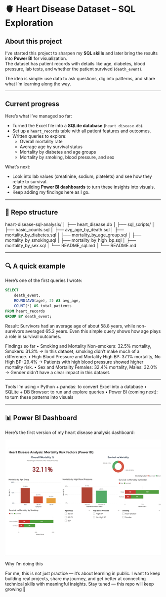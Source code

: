 # 🫀 Heart Disease Dataset – SQL Exploration

## About this project
I’ve started this project to sharpen my **SQL skills** and later bring the results into **Power BI** for visualization.  
The dataset has patient records with details like age, diabetes, blood pressure, lab tests, and whether the patient survived (`death_event`).  

The idea is simple: use data to ask questions, dig into patterns, and share what I’m learning along the way.

-------

## Current progress
Here’s what I’ve managed so far:
- Turned the Excel file into a **SQLite database** (`heart_disease.db`).
- Set up a `heart_records` table with all patient features and outcomes.
- Written queries to explore:
  - Overall mortality rate  
  - Average age by survival status  
  - Mortality by diabetes and age groups  
  - Mortality by smoking, blood pressure, and sex  

What’s next:
- Look into lab values (creatinine, sodium, platelets) and see how they relate to survival.  
- Start building **Power BI dashboards** to turn these insights into visuals.  
- Keep adding my findings here as I go.  

------

## 📂 Repo structure

heart-disease-sql-analysis/
│
├── heart_disease.db
│
├── sql_scripts/
│   ├── basic_counts.sql
│   ├── avg_age_by_death.sql
│   ├── mortality_by_diabetes.sql
│   ├── mortality_by_age_group.sql
│   ├── mortality_by_smoking.sql
│   ├── mortality_by_high_bp.sql
│   ├── mortality_by_sex.sql
│   └── README_sql.md
│
└── README.md

---

## 🔍 A quick example
Here’s one of the first queries I wrote:  

```sql
SELECT 
    death_event,
    ROUND(AVG(age), 2) AS avg_age,
    COUNT(*) AS total_patients
FROM heart_records
GROUP BY death_event;
```

Result:
Survivors had an average age of about 58.8 years, while non-survivors averaged 65.2 years.
Even this simple query shows how age plays a role in survival outcomes.

Findings so far
	•	Smoking and Mortality
Non-smokers: 32.5% mortality, Smokers: 31.3%
→ In this dataset, smoking didn’t make much of a difference.
	•	High Blood Pressure and Mortality
High BP: 37.1% mortality, No High BP: 29.4%
→ Patients with high blood pressure showed higher mortality risk.
	•	Sex and Mortality
Females: 32.4% mortality, Males: 32.0%
→ Gender didn’t have a clear impact in this dataset.

-----


Tools I’m using
	•	Python + pandas: to convert Excel into a database
	•	SQLite + DB Browser: to run and explore queries
	•	Power BI (coming next): to turn these patterns into visuals

-----
## 📊 Power BI Dashboard

Here’s the first version of my heart disease analysis dashboard:

![Heart Disease Dashboard](assets/dashboard.png)
 
 Why I’m doing this

For me, this is not just practice — it’s about learning in public.
I want to keep building real projects, share my journey, and get better at connecting technical skills with meaningful insights.
Stay tuned — this repo will keep growing 🚀

